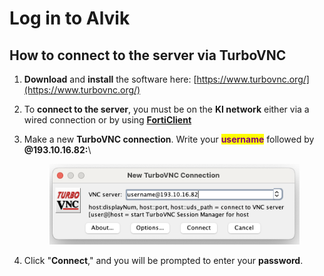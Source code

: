 # Log in to Alvik

## How to connect to the server via TurboVNC

1. **Download** and **install** the software here: [https://www.turbovnc.org/](https://www.turbovnc.org/)
2. To **connect to the server**, you must be on the **KI network** either via a wired connection or by using [**FortiClient**](broken-reference)
3.  Make a new **TurboVNC connection**. Write your <mark style="color:purple;">**username**</mark> followed by **@193.10.16.82:**\


    <figure><img src="../.gitbook/assets/turboVNC_login (2).png" alt=""><figcaption></figcaption></figure>
4. Click "**Connect**," and you will be prompted to enter your **password**.

